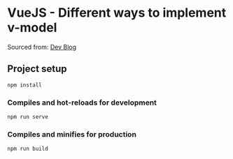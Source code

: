 # VueJS - Different ways to implement v-model

Sourced from: [Dev Blog](https://dev.to/vcpablo/vuejs-2-different-ways-to-implement-v-model-1mjf)




## Project setup
```
npm install
```

### Compiles and hot-reloads for development
```
npm run serve
```

### Compiles and minifies for production
```
npm run build
```
